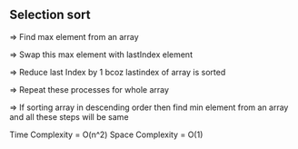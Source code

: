 ## Selection sort ##

=> Find max element from an array

=> Swap this max element with lastIndex element 

=> Reduce last Index by 1 bcoz lastindex of array is sorted

=> Repeat these processes for whole array 

=> If sorting array in descending order then find min element from an array and all these steps will be same

Time Complexity = O(n^2)
Space Complexity = O(1)
